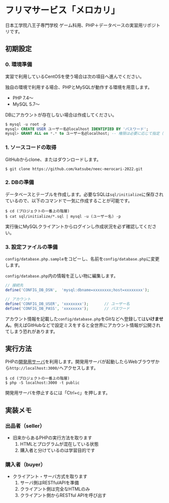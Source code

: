 # フリマサービス「メロカリ」
日本工学院八王子専門学校 ゲーム科用、PHP＋データベースの実習用リポジトリです。

## 初期設定
### 0. 環境準備
実習で利用しているCentOSを使う場合は次の項目へ進んでください。

独自の環境で利用する場合、PHPとMySQLが動作する環境を用意します。

* PHP 7.4〜
* MySQL 5.7〜

DBにアカウントが存在しない場合は作成してください。
```sql
$ mysql -u root -p
mysql> CREATE USER ユーザー名@localhost IDENTIFIED BY 'パスワード';
mysql> GRANT ALL on *.* to ユーザー名@localhost; -- 権限は必要に応じて指定（ここでは全権限）
```

### 1. ソースコードの取得
GitHubからclone、またはダウンロードします。
```shellsession
$ git clone https://github.com/katsube/neec-merocari-2022.git
```

### 2. DBの準備
データベースとテーブルを作成します。必要なSQLは`sql/initialize`に保存されているので、以下のコマンドで一気に作成することが可能です。
```shellsession
$ cd (プロジェクトの一番上の階層)
$ cat sql/initialize/*.sql | mysql -u (ユーザー名) -p
```

実行後にMySQLクライアントからログインし作成状況を必ず確認してください。

### 3. 設定ファイルの準備
`config/database.php.sample`をコピーし、名前を`config/database.php`に変更します。

`config/database.php`内の情報を正しい物に編集します。
```php
// 接続先
define('CONFIG_DB_DSN',  'mysql:dbname=xxxxxxxx;host=xxxxxxxx');

// アカウント
define('CONFIG_DB_USER', 'xxxxxxxx');		// ユーザー名
define('CONFIG_DB_PASS', 'xxxxxxxx');		// パスワード
```

アカウント情報を記載した`config/database.php`をGitなどへ登録しては**いけません**。例えばGitHubなどで設定ミスをすると全世界にアカウント情報が公開されてしまう恐れがあります。


## 実行方法
PHPの[開発用サーバ](https://www.php.net/manual/ja/features.commandline.webserver.php)を利用します。開発用サーバが起動したらWebブラウザから`http://localhost:3000/`へアクセスします。
```shellsession
$ cd (プロジェクトの一番上の階層)
$ php -S localhost:3000 -t public
```

開発用サーバを停止するには「Ctrl+c」を押します。

## 実装メモ
### 出品者（seller）
* 旧来からあるPHPの実行方法を取ります
    1. HTMLとプログラムが混在している状態
    1. 購入者と分けているのは学習目的です

### 購入者（buyer）
* クライアント・サーバ方式を取ります
    1. サーバ側はRESTfulAPIを準備
    1. クライアント側は完全なHTMLのみ
    1. クライアント側からRESTful APIを呼び出す
